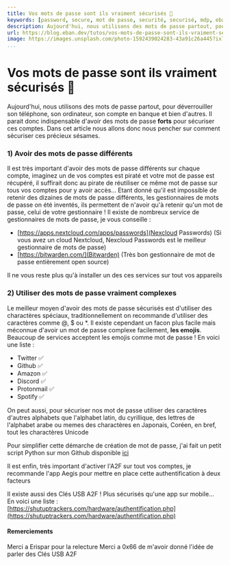 ```yaml
---
title: Vos mots de passe sont ils vraiment sécurisés 🔐
keywords: [password, secure, mot de passe, securité, securisé, mdp, eban]
description: Aujourd'hui, nous utilisons des mots de passe partout, pour déverrouiller son téléphone, son ordinateur, son compte en banque et bien d'autres. Il parait donc indispensable d'avoir des mots de passe forts pour sécuriser ces comptes. Dans cet article nous allons donc nous pencher sur comment sécuriser ces précieux sésames.
url: https://blog.eban.dev/tutos/vos-mots-de-passe-sont-ils-vraiment-securises
image: https://images.unsplash.com/photo-1592439024283-43a91c26a445?ixlib=rb-1.2.1&ixid=eyJhcHBfaWQiOjEyMDd9&auto=format&fit=crop&w=1350&q=80
...
```


# Vos mots de passe sont ils vraiment sécurisés 🔐

Aujourd'hui, nous utilisons des mots de passe partout, pour déverrouiller son téléphone, son ordinateur, son compte en banque et bien d'autres. Il parait donc indispensable d'avoir des mots de passe **forts** pour sécuriser ces comptes. Dans cet article nous allons donc nous pencher sur comment sécuriser ces précieux sésames.

### 1) Avoir des mots de passe différents

Il est très important d'avoir des mots de passe différents sur chaque compte, imaginez un de vos comptes est piraté et votre mot de passe est récupéré, il suffirait donc au pirate de réutiliser ce même mot de passe sur tous vos comptes pour y avoir accès… Etant donné qu'il est impossible de retenir des dizaines de mots de passe différents, les gestionnaires de mots de passe on été inventés, ils permettent de n'avoir qu'à retenir qu'un mot de passe, celui de votre gestionnaire ! Il existe de nombreux service de gestionnaires de mots de passe, je vous conseille :

  - [https://apps.nextcloud.com/apps/passwords](Nexcloud Passwords) (Si vous avez un cloud Nextcloud, Nexcloud Passwords est le meilleur gestionnaire de mots de passe)
  - [https://bitwarden.com/](Bitwarden) (Très bon gestionnaire de mot de passe entièrement open source)

Il ne vous reste plus qu'à installer un des ces services sur tout vos appareils

### 2) Utiliser des mots de passe vraiment complexes

Le meilleur moyen d'avoir des mots de passe sécurisés est d'utiliser des charactères spéciaux, traditionnellement on recommande d'utiliser des caractères comme @, $ ou \*.
Il existe cependant un facon plus facile mais méconnue d'avoir un mot de passe complexe facilement, **les emojis**.
Beaucoup de services acceptent les emojis comme mot de passe ! En voici une liste :

  - Twitter ✅
  - Github ✅
  - Amazon ✅
  - Discord ✅
  - Protonmail ✅
  - Spotify ✅

On peut aussi, pour sécuriser nos mot de passe utiliser des caractères d'autres alphabets que l'alphabet latin, du cyrillique, des lettres de l'alphabet arabe ou memes des charactères en Japonais, Coréen, en bref, tout les charactères Unicode

Pour simplifier cette démarche de création de mot de passe, j'ai fait un petit script Python sur mon Github disponible [ici](https://github.com/ebanDev/unicode-password-generator)

Il est enfin, très important d'activer l'A2F sur tout vos comptes, je recommande l'app Aegis pour mettre en place cette authentification à deux facteurs

Il existe aussi des Clés USB A2F ! Plus sécurisés qu'une app sur mobile... En voici une liste : [https://shutuptrackers.com/hardware/authentification.php](https://shutuptrackers.com/hardware/authentification.php)

#### Remerciements

Merci a Erispar pour la relecture
Merci a 0x66 de m'avoir donné l'idée de parler des Clés USB A2F

</div>
